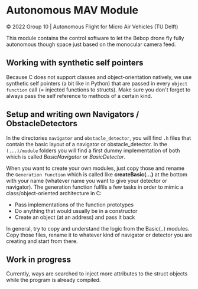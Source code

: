 # Autonomous MAV Module

© 2022 Group 10 | Autonomous Flight for Micro Air Vehicles (TU Delft)

This module contains the control software to let the Bebop drone fly 
fully autonomous though space just based on the monocular camera
feed. 

## Working with synthetic self pointers

Because C does not support classes and object-orientation natively, 
we use synthetic self pointers (a bit like in Python) that are passed
in every `object function` call (= injected functions to structs). 
Make sure you don't forget to always pass the self reference to methods 
of a certain kind.

## Setup and writing own Navigators / ObstacleDetectors

In the directories `navigator` and `obstacle_detector`, you will find
`.h` files that contain the basic layout of a navigator or 
obstacle_detector. In the `(...)/module` folders you will find a first
dummy implementation of both which is called *BasicNavigator* or 
*BasicDetector*. 

When you want to create your own modules, just copy those and rename
the `Generation Function` which is called like **createBasic(...)** at 
the bottom with your name (whatever name you want to give your detector
or navigator). The generation function fulfils a few tasks in order to
mimic a class/object-oriented architecture in C: 

- Pass implementations of the function prototypes
- Do anything that would usually be in a constructor
- Create an object (at an address) and pass it back

In general, try to copy and understand the logic from the Basic(..) modules.
Copy those files, rename it to whatever kind of navigator or detector you are
creating and start from there. 

## Work in progress

Currently, ways are searched to inject more attributes to the struct objects 
while the program is already compiled. 